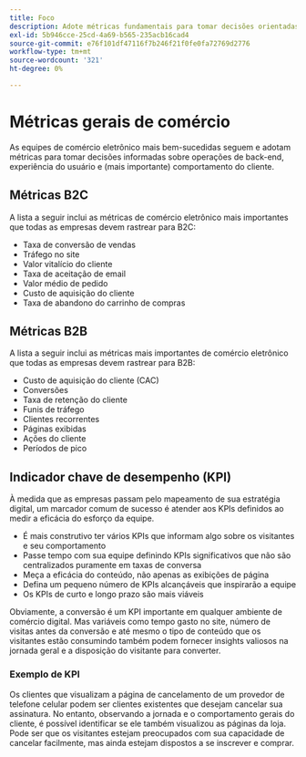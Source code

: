 ```yaml
---
title: Foco
description: Adote métricas fundamentais para tomar decisões orientadas por dados.
exl-id: 5b946cce-25cd-4a69-b565-235acb16cad4
source-git-commit: e76f101df47116f7b246f21f0fe0fa72769d2776
workflow-type: tm+mt
source-wordcount: '321'
ht-degree: 0%

---
```


# Métricas gerais de comércio

As equipes de comércio eletrônico mais bem-sucedidas seguem e adotam métricas para tomar decisões informadas sobre operações de back-end, experiência do usuário e (mais importante) comportamento do cliente.

## Métricas B2C

A lista a seguir inclui as métricas de comércio eletrônico mais importantes que todas as empresas devem rastrear para B2C:

- Taxa de conversão de vendas
- Tráfego no site
- Valor vitalício do cliente
- Taxa de aceitação de email
- Valor médio de pedido
- Custo de aquisição do cliente
- Taxa de abandono do carrinho de compras

## Métricas B2B

A lista a seguir inclui as métricas mais importantes de comércio eletrônico que todas as empresas devem rastrear para B2B:

- Custo de aquisição do cliente (CAC)
- Conversões
- Taxa de retenção do cliente
- Funis de tráfego
- Clientes recorrentes
- Páginas exibidas
- Ações do cliente
- Períodos de pico

## Indicador chave de desempenho (KPI)

À medida que as empresas passam pelo mapeamento de sua estratégia digital, um marcador comum de sucesso é atender aos KPIs definidos ao medir a eficácia do esforço da equipe.

- É mais construtivo ter vários KPIs que informam algo sobre os visitantes e seu comportamento
- Passe tempo com sua equipe definindo KPIs significativos que não são centralizados puramente em taxas de conversa
- Meça a eficácia do conteúdo, não apenas as exibições de página
- Defina um pequeno número de KPIs alcançáveis que inspirarão a equipe
- Os KPIs de curto e longo prazo são mais viáveis

Obviamente, a conversão é um KPI importante em qualquer ambiente de comércio digital. Mas variáveis como tempo gasto no site, número de visitas antes da conversão e até mesmo o tipo de conteúdo que os visitantes estão consumindo também podem fornecer insights valiosos na jornada geral e a disposição do visitante para converter.

### Exemplo de KPI

Os clientes que visualizam a página de cancelamento de um provedor de telefone celular podem ser clientes existentes que desejam cancelar sua assinatura. No entanto, observando a jornada e o comportamento gerais do cliente, é possível identificar se ele também visualizou as páginas da loja. Pode ser que os visitantes estejam preocupados com sua capacidade de cancelar facilmente, mas ainda estejam dispostos a se inscrever e comprar.

